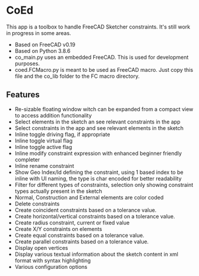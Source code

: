 # CoEd
This app is a toolbox to handle FreeCAD Sketcher constraints. It's still work in progress in some areas.
* Based on FreeCAD v0.19
* Based on Python 3.8.6
* co_main.py uses an embedded FreeCAD. This is used for development purposes. 
* coed.FCMacro.py is meant to be used as FreeCAD macro. Just copy this file and the co_lib folder to the FC macro directory.
## Features
* Re-sizable floating window witch can be expanded from a compact view to access addition functionality 
* Select elements in the sketch an see relevant constraints in the app
* Select constraints in the app and see relevant elements in the sketch
* Inline toggle driving flag, if appropriate
* Inline toggle virtual flag
* Inline toggle active flag
* Inline modify constraint expression with enhanced beginner friendly completer
* Inline rename constraint
* Show Geo Index/Id defining the constraint, using 1 based index to be inline with UI naming, the type is char encoded for better readability 
* Filter for different types of constraints, selection only showing constraint types actually present in the sketch
* Normal, Construction and External elements are color coded
* Delete constraints
* Create coincident constraints based on a tolerance value.
* Create horizontal/vertical constraints based on a tolerance value.
* Create radius constraint, current or fixed value
* Create X/Y constraints on elements
* Create equal constraints based on a tolerance value.
* Create parallel constraints based on a tolerance value.
* Display open vertices
* Display various textual information about the sketch content in xml format with syntax highlighting
* Various configuration options
